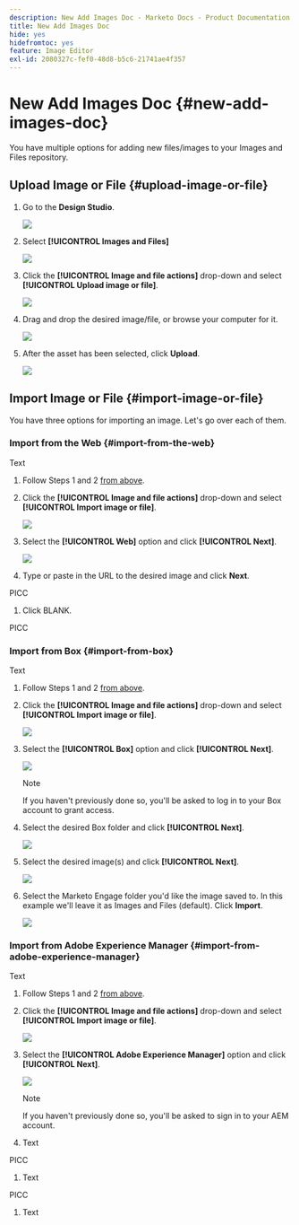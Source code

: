 ```yaml
---
description: New Add Images Doc - Marketo Docs - Product Documentation
title: New Add Images Doc
hide: yes
hidefromtoc: yes
feature: Image Editor
exl-id: 2080327c-fef0-48d8-b5c6-21741ae4f357
---
```

# New Add Images Doc {#new-add-images-doc}

You have multiple options for adding new files/images to your Images and Files repository.

## Upload Image or File {#upload-image-or-file}

1. Go to the **Design Studio**.

   ![](assets/add-images-and-files-to-marketo-1.png)

1. Select **[!UICONTROL Images and Files]** 

   ![](assets/add-images-and-files-to-marketo-2.png)

1. Click the **[!UICONTROL Image and file actions]** drop-down and select **[!UICONTROL Upload image or file]**.

   ![](assets/add-images-and-files-to-marketo-3.png)

1. Drag and drop the desired image/file, or browse your computer for it.

   ![](assets/add-images-and-files-to-marketo-4.png)

1. After the asset has been selected, click **Upload**.

   ![](assets/add-images-and-files-to-marketo-5.png)

## Import Image or File {#import-image-or-file}

You have three options for importing an image. Let's go over each of them.

### Import from the Web {#import-from-the-web}

Text

1. Follow Steps 1 and 2 [from above](#upload-image-or-file).

1. Click the **[!UICONTROL Image and file actions]** drop-down and select **[!UICONTROL Import image or file]**.

   ![](assets/add-images-and-files-to-marketo-6.png)

1. Select the **[!UICONTROL Web]** option and click **[!UICONTROL Next]**.

   ![](assets/add-images-and-files-to-marketo-7.png)

1. Type or paste in the URL to the desired image and click **Next**.

PICC

1. Click BLANK.

PICC

### Import from Box {#import-from-box}

Text

1. Follow Steps 1 and 2 [from above](#upload-image-or-file).

1. Click the **[!UICONTROL Image and file actions]** drop-down and select **[!UICONTROL Import image or file]**.

   ![](assets/add-images-and-files-to-marketo-10.png)

1. Select the **[!UICONTROL Box]** option and click **[!UICONTROL Next]**.

   ![](assets/add-images-and-files-to-marketo-11.png)

   >[!NOTE]
   >
   >If you haven't previously done so, you'll be asked to log in to your Box account to grant access.

1. Select the desired Box folder and click **[!UICONTROL Next]**.

   ![](assets/add-images-and-files-to-marketo-12.png)

1. Select the desired image(s) and click **[!UICONTROL Next]**.

   ![](assets/add-images-and-files-to-marketo-13.png)

1. Select the Marketo Engage folder you'd like the image saved to. In this example we'll leave it as Images and Files (default). Click **Import**.

   ![](assets/add-images-and-files-to-marketo-14.png)

### Import from Adobe Experience Manager {#import-from-adobe-experience-manager}

Text

1. Follow Steps 1 and 2 [from above](#upload-image-or-file).

1. Click the **[!UICONTROL Image and file actions]** drop-down and select **[!UICONTROL Import image or file]**.

   ![](assets/add-images-and-files-to-marketo-15.png)

1. Select the **[!UICONTROL Adobe Experience Manager]** option and click **[!UICONTROL Next]**.

   ![](assets/add-images-and-files-to-marketo-16.png)

   >[!NOTE]
   >
   >If you haven't previously done so, you'll be asked to sign in to your AEM account.

1. Text

PICC

1. Text

PICC

1. Text
